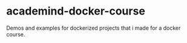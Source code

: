 # academind-docker-course
Demos and examples for dockerized projects that i made for a docker course.
